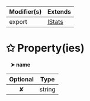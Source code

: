 | Modifier(s)                            | Extends                                    |
|----------------------------------------|--------------------------------------------|
| export | [IStats](/aot/system/interface/interfaces/istats) |

# &#10025; Property(ies)

&nbsp;&nbsp; **&#10148; name**

| Optional                           | Type                         |
|:----------------------------------:|------------------------------|
| ✘ | string |